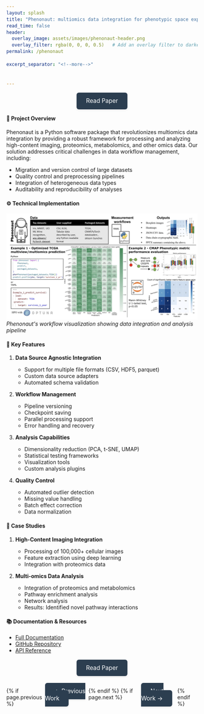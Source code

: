 ```yaml
---
layout: splash
title: "Phenonaut: multiomics data integration for phenotypic space exploration"
read_time: false
header:
  overlay_image: assets/images/phenonaut-header.png
  overlay_filter: rgba(0, 0, 0, 0.5)   # Add an overlay filter to darken the image
permalink: /phenonaut

excerpt_separator: "<!--more-->"


---
```


<!--more-->



<div class="publication-button" style="text-align: center; margin: 2em 0;">
  <a href="https://academic.oup.com/bioinformatics/article/39/4/btad143/7082955?login=true" class="btn btn--primary" style="padding: 0.8em 1.6em; font-size: 1.1em; text-decoration: none; border-radius: 6px; background-color: #2c3e50; color: white; transition: all 0.3s ease; box-shadow: 0 2px 5px rgba(0,0,0,0.1); &:hover { background-color: #34495e; transform: translateY(-2px); box-shadow: 0 4px 8px rgba(0,0,0,0.2); }">Read Paper</a>
</div>

#### :dart: Project Overview
Phenonaut is a Python software package that revolutionizes multiomics data integration by providing a robust framework for processing and analyzing high-content imaging, proteomics, metabolomics, and other omics data. Our solution addresses critical challenges in data workflow management, including:

- Migration and version control of large datasets
- Quality control and preprocessing pipelines
- Integration of heterogeneous data types
- Auditability and reproducibility of analyses

#### :gear: Technical Implementation

![alt text](../assets/images/phenonaut2.png)
*Phenonaut's workflow visualization showing data integration and analysis pipeline*

#### :rocket: Key Features

1. **Data Source Agnostic Integration**
   - Support for multiple file formats (CSV, HDF5, parquet)
   - Custom data source adapters
   - Automated schema validation

2. **Workflow Management**
   - Pipeline versioning
   - Checkpoint saving
   - Parallel processing support
   - Error handling and recovery

3. **Analysis Capabilities**
   - Dimensionality reduction (PCA, t-SNE, UMAP)
   - Statistical testing frameworks
   - Visualization tools
   - Custom analysis plugins

4. **Quality Control**
   - Automated outlier detection
   - Missing value handling
   - Batch effect correction
   - Data normalization



#### :microscope: Case Studies

1. **High-Content Imaging Integration**
   - Processing of 100,000+ cellular images
   - Feature extraction using deep learning
   - Integration with proteomics data

2. **Multi-omics Data Analysis**
   - Integration of proteomics and metabolomics
   - Pathway enrichment analysis
   - Network analysis
   - Results: Identified novel pathway interactions

#### :books: Documentation & Resources

- [Full Documentation](https://phenonaut.readthedocs.io)
- [GitHub Repository](https://github.com/phenonaut)
- [API Reference](https://phenonaut.readthedocs.io/api)







<div class="publication-button" style="text-align: center; margin: 2em 0;">
  <a href="https://academic.oup.com/bioinformatics/article/39/4/btad143/7082955?login=true" class="btn btn--primary" style="padding: 0.8em 1.6em; font-size: 1.1em; text-decoration: none; border-radius: 6px; background-color: #2c3e50; color: white; transition: all 0.3s ease; box-shadow: 0 2px 5px rgba(0,0,0,0.1); &:hover { background-color: #34495e; transform: translateY(-2px); box-shadow: 0 4px 8px rgba(0,0,0,0.2); }">Read Paper</a>
</div>



<div style="display: flex; justify-content: space-between; margin: 3em 0;">
  {% if page.previous %}
    <div>
      <a href="{{ page.previous.url }}" class="btn btn--primary" style="padding: 0.8em 1.6em; font-size: 1.1em; text-decoration: none; border-radius: 6px; background-color: #2c3e50; color: white; transition: all 0.3s ease; box-shadow: 0 2px 5px rgba(0,0,0,0.1); &:hover { background-color: #34495e; transform: translateY(-2px); box-shadow: 0 4px 8px rgba(0,0,0,0.2); }">← Previous Work</a>
    </div>
  {% endif %}
  {% if page.next %}
    <div>
      <a href="{{ page.next.url }}" class="btn btn--primary" style="padding: 0.8em 1.6em; font-size: 1.1em; text-decoration: none; border-radius: 6px; background-color: #2c3e50; color: white; transition: all 0.3s ease; box-shadow: 0 2px 5px rgba(0,0,0,0.1); &:hover { background-color: #34495e; transform: translateY(-2px); box-shadow: 0 4px 8px rgba(0,0,0,0.2); }">Next Work →</a>
    </div>
  {% endif %}
</div>